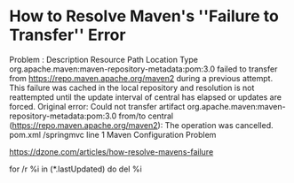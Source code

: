 # How to Resolve Maven's ''Failure to Transfer'' Error

Problem : 
Description	Resource	Path	Location	Type
org.apache.maven:maven-repository-metadata:pom:3.0 failed to transfer from https://repo.maven.apache.org/maven2 during a previous attempt. This failure was cached in the local repository and resolution is not reattempted until the update interval of central has elapsed or updates are forced. Original error: Could not transfer artifact org.apache.maven:maven-repository-metadata:pom:3.0 from/to central (https://repo.maven.apache.org/maven2): The operation was cancelled.	pom.xml	/springmvc	line 1	Maven Configuration Problem



https://dzone.com/articles/how-resolve-mavens-failure

for /r %i in (*.lastUpdated) do del %i